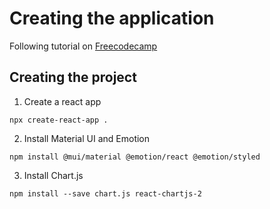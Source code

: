 # Creating the application

Following tutorial on [Freecodecamp](https://www.freecodecamp.org/news/react-mortgage-calculator-tutorial-for-beginners/)

## Creating the project

1. Create a react app
```
npx create-react-app .
```
2. Install Material UI and Emotion
```
npm install @mui/material @emotion/react @emotion/styled
```
3. Install Chart.js
```
npm install --save chart.js react-chartjs-2
```
